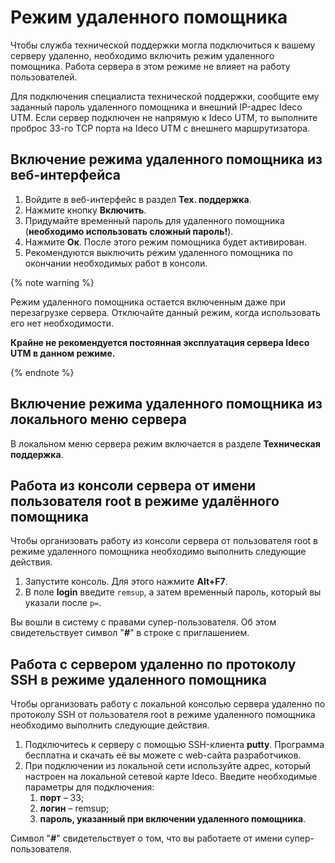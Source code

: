 # Режим удаленного помощника

Чтобы служба технической поддержки могла подключиться к вашему серверу удаленно, необходимо включить режим удаленного помощника. Работа сервера в этом режиме не влияет на работу пользователей.

Для подключения специалиста технической поддержки, сообщите ему заданный пароль удаленного помощника и внешний IP-адрес Ideco UTM. Если сервер подключен не напрямую к Ideco UTM, то выполните проброс 33-го TCP порта на Ideco UTM с внешнего маршрутизатора.

## Включение режима удаленного помощника из веб-интерфейса

1. Войдите в веб-интерфейс в раздел **Тех. поддержка**.
2. Нажмите кнопку **Включить**.
3. Придумайте временный пароль для удаленного помощника (**необходимо использовать сложный пароль!**).
4. Нажмите **Ок**. После этого режим помощника будет активирован.
5. Рекомендуются выключить режим удаленного помощника по окончании необходимых работ в консоли.

{% note warning %}

Режим удаленного помощника остается включенным даже при перезагрузке сервера. Отключайте данный режим, когда использовать его нет необходимости.&#x20;

**Крайне не рекомендуется постоянная эксплуатация сервера Ideco UTM в данном режиме.**

{% endnote %}

## Включение режима удаленного помощника из локального меню сервера

В локальном меню сервера режим включается в разделе **Техническая поддержка**.

## Работа из консоли сервера от имени пользователя root в режиме удалённого помощника

Чтобы организовать работу из консоли сервера от пользователя root в режиме удаленного помощника необходимо выполнить следующие действия.

1. Запустите консоль. Для этого нажмите **Alt+F7**.
2. В поле **login** введите `remsup`, а затем временный пароль, который вы указали после `p=`.

Вы вошли в систему с правами супер-пользователя. Об этом свидетельствует символ "_**#**_" в строке с приглашением.

## Работа с сервером удаленно по протоколу SSH в режиме удаленного помощника

Чтобы организовать работу с локальной консолью сервера удаленно по протоколу SSH от пользователя root в режиме удаленного помощника необходимо выполнить следующие действия.

1. Подключитесь к серверу с помощью SSH-клиента **putty**. Программа бесплатна и скачать её вы можете с web-сайта разработчиков.
2. При подключении из локальной сети используйте адрес, который настроен на локальной сетевой карте Ideco. Введите необходимые параметры для подключения: &#x20;
   1. **порт** – 33;
   2. **логин** – remsup;
   3. **пароль, указанный при включении удаленного помощника**.

Символ "_**#**_" свидетельствует о том, что вы работаете от имени супер-пользователя.
